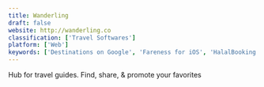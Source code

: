 ```yaml
---
title: Wanderling
draft: false 
website: http://wanderling.co
classification: ['Travel Softwares']
platform: ['Web']
keywords: ['Destinations on Google', 'Fareness for iOS', 'HalalBooking', 'Hitlist', 'HopBucket', 'Inspirock', 'JetHop', 'Nombler', 'Outbounding', 'Routine Breakers', 'Traveler Buddy', 'Travelistly for Android', 'TripCase', 'Tripadvisor', 'Tripify', 'Tripomatic', 'Tripsy', 'Vacation Fund', 'Visit a City', 'Wander', 'uebermaps']
---
```

Hub for travel guides. Find, share, & promote your favorites